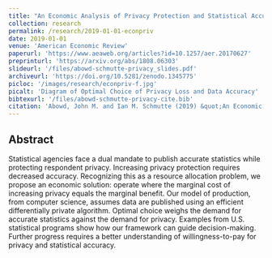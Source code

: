 ```yaml
---
title: "An Economic Analysis of Privacy Protection and Statistical Accuracy as Social Choices"
collection: research
permalink: /research/2019-01-01-econpriv
date: 2019-01-01
venue: 'American Economic Review'
paperurl: 'https://www.aeaweb.org/articles?id=10.1257/aer.20170627'
preprinturl: 'https://arxiv.org/abs/1808.06303'
slideurl: '/files/abowd-schmutte-privacy_slides.pdf'
archiveurl: 'https://doi.org/10.5281/zenodo.1345775'
picloc: '/images/research/econpriv-f.jpg'
picalt: 'Diagram of Optimal Choice of Privacy Loss and Data Accuracy'
bibtexurl: '/files/abowd-schmutte-privacy-cite.bib'
citation: 'Abowd, John M. and Ian M. Schmutte (2019) &quot;An Economic Analysis of Privacy Protection and Statistical Accuracy as Social Choices.&quot; <i>American Economic Review</i>, vol. 109, pp. 171-202.'
---
```


## Abstract

Statistical agencies face a dual mandate to publish accurate statistics while protecting respondent privacy. Increasing privacy protection requires decreased accuracy. Recognizing this as a resource allocation problem, we propose an economic solution: operate where the marginal cost of increasing privacy equals the marginal benefit. Our model of production, from computer science, assumes data are published using an efficient differentially private algorithm. Optimal choice weighs the demand for accurate statistics against the demand for privacy. Examples from U.S. statistical programs show how our framework can guide decision-making. Further progress requires a better understanding of willingness-to-pay for privacy and statistical accuracy.
